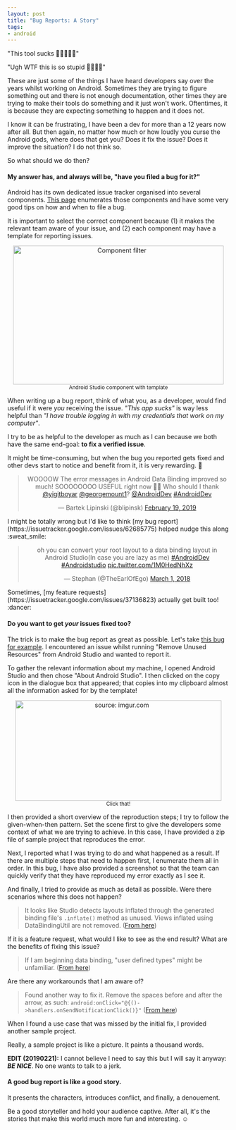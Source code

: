 ```yaml
---
layout: post
title: "Bug Reports: A Story"
tags:
- android
---
```

"This tool sucks :facepunch::rage::rage::rage::rage:"

"Ugh WTF this is so stupid :poop::fire::fire::fire:"

These are just some of the things I have heard developers say over the years whilst working on Android. Sometimes they are trying to figure something out and there is not enough documentation, other times they are trying to make their tools do something and it just won't work. Oftentimes, it is because they are expecting something to happen and it does not.

I know it can be frustrating, I have been a dev for more than a 12 years now after all. But then again, no matter how much or how loudly you curse the Android gods, where does that get you? Does it fix the issue? Does it improve the situation? I do not think so.

So what should we do then?

#### My answer has, and always will be, "have you filed a bug for it?"

Android has its own dedicated issue tracker  organised into several components. [This page](https://source.android.com/setup/contribute/report-bugs) enumerates those components and have some very good tips on how and when to file a bug.

It is important to select the correct component because (1) it makes the relevant team aware of your issue, and (2) each component may have a template for reporting issues.
 
<p style="text-align: center"><a href="https://imgur.com/irzmcNQ"><img src="https://i.imgur.com/irzmcNQ.png" title="Component filter" width="478" height="315" /></a><br />
<small>Android Studio component with template</small></p>

When writing up a bug report, think of what you, as a developer, would find useful if it were _you_ receiving the issue. _"This app sucks"_ is way less helpful than _"I have trouble logging in with my credentials that work on my computer"_.

I try to be as helpful to the developer as much as I can because we both have the same end-goal: **to fix a verified issue**.

It might be time-consuming, but when the bug you reported gets fixed and other devs start to notice and benefit from it, it is very rewarding. :green_heart:

<center><blockquote class="twitter-tweet" data-lang="en"><p lang="en" dir="ltr">WOOOOW The error messages in Android Data Binding improved so much! SOOOOOOOO USEFUL right now 👏👏 Who should I thank <a href="https://twitter.com/yigitboyar?ref_src=twsrc%5Etfw">@yigitboyar</a> <a href="https://twitter.com/georgemount1?ref_src=twsrc%5Etfw">@georgemount1</a>? <a href="https://twitter.com/AndroidDev?ref_src=twsrc%5Etfw">@AndroidDev</a> <a href="https://twitter.com/hashtag/AndroidDev?src=hash&amp;ref_src=twsrc%5Etfw">#AndroidDev</a></p>&mdash; Bartek Lipinski (@blipinsk) <a href="https://twitter.com/blipinsk/status/1097832566512644096?ref_src=twsrc%5Etfw">February 19, 2019</a></blockquote>
<script async src="https://platform.twitter.com/widgets.js" charset="utf-8"></script></center>
I might be totally wrong but I'd like to think [my bug report](https://issuetracker.google.com/issues/62685775) helped nudge this along :sweat_smile:  

<br />
<center><blockquote class="twitter-tweet" data-lang="en"><p lang="en" dir="ltr">oh you can convert your root layout to a data binding layout in Android Studio(In case you are lazy as me) <a href="https://twitter.com/hashtag/AndroidDev?src=hash&amp;ref_src=twsrc%5Etfw">#AndroidDev</a> <a href="https://twitter.com/hashtag/Androidstudio?src=hash&amp;ref_src=twsrc%5Etfw">#Androidstudio</a> <a href="https://t.co/1M0HedNhXz">pic.twitter.com/1M0HedNhXz</a></p>&mdash; Stephan (@TheEarlOfEgo) <a href="https://twitter.com/TheEarlOfEgo/status/969138357338038272?ref_src=twsrc%5Etfw">March 1, 2018</a></blockquote>
<script async src="https://platform.twitter.com/widgets.js" charset="utf-8"></script></center>
Sometimes, [my feature requests](https://issuetracker.google.com/issues/37136823) actually get built too! :dancer:

#### Do you want to get _your_ issues fixed too?

The trick is to make the bug report as great as possible. Let's take [this bug for example](https://issuetracker.google.com/issues/38213600). I encountered an issue whilst running "Remove Unused Resources" from Android Studio and wanted to report it.

To gather the relevant information about my machine, I opened Android Studio and then chose "About Android Studio". I then clicked on the copy icon in the dialogue box that appeared; that copies into my clipboard almost all the information asked for by the template!
<p style="text-align: center">
	<a href="https://imgur.com/7gbMwsb"><img src="https://i.imgur.com/7gbMwsb.png" title="source: imgur.com" width="468" height="228" /></a><br />
<small>Click that!</small></p>

I then provided a short overview of the reproduction steps; I try to follow the given-when-then pattern. Set the scene first to give the developers some context of what we are trying to achieve. In this case, I have provided a zip file of sample project that reproduces the error.

Next, I reported what I was trying to do and what happened as a result. If there are multiple steps that need to happen first, I enumerate them all in order. In this bug, I have also provided a screenshot so that the team can quickly verify that they have reproduced my error exactly as I see it.

And finally, I tried to provide as much as detail as possible. Were there scenarios where this does not happen?
> It looks like Studio detects layouts inflated through the generated binding file's `.inflate()` method as unused. Views inflated using DataBindingUtil are not removed. ([From here](https://issuetracker.google.com/issues/38213600#comment1))

If it is a feature request, what would I like to see as the end result? What are the benefits of fixing this issue?

> If I am beginning data binding, "user defined types" might be unfamiliar. ([From here](https://issuetracker.google.com/issues/62685775#comment1))

Are there any workarounds that I am aware of?
> Found another way to fix it. Remove the spaces before and after the arrow, as such:
`android:onClick="@{()->handlers.onSendNotificationClick()}"` ([From here](https://issuetracker.google.com/issues/37136809#comment2))

When I found a use case that was missed by the initial fix, I provided another sample project.

Really, a sample project is like a picture. It paints a thousand words.

**EDIT (20190221):**  I cannot believe I need to say this but I will say it anyway: **_BE NICE_**. No one wants to talk to a jerk.

#### A good bug report is like a good story.

It presents the characters, introduces conflict, and finally, a denouement.

Be a good storyteller and hold your audience captive. After all, it's the stories that make this world much more fun and interesting. :relaxed:


